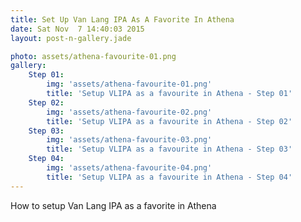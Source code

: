 ```yaml
---
title: Set Up Van Lang IPA As A Favorite In Athena
date: Sat Nov  7 14:40:03 2015
layout: post-n-gallery.jade

photo: assets/athena-favourite-01.png
gallery:
    Step 01:
        img: 'assets/athena-favourite-01.png'
        title: 'Setup VLIPA as a favourite in Athena - Step 01'
    Step 02:
        img: 'assets/athena-favourite-02.png'
        title: 'Setup VLIPA as a favourite in Athena - Step 02'
    Step 03:
        img: 'assets/athena-favourite-03.png'
        title: 'Setup VLIPA as a favourite in Athena - Step 03'
    Step 04:
        img: 'assets/athena-favourite-04.png'
        title: 'Setup VLIPA as a favourite in Athena - Step 04'
---
```



 How to setup Van Lang IPA as a favorite in Athena
